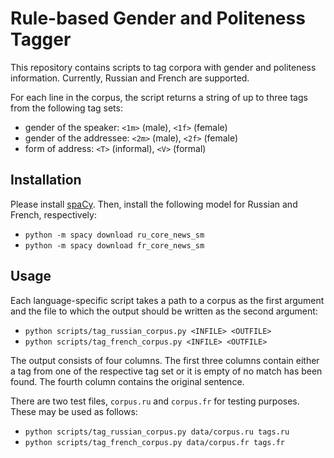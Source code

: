 # Rule-based Gender and Politeness Tagger

This repository contains scripts to tag corpora with
gender and politeness information. Currently, Russian
and French are supported.

For each line in the corpus, the script returns a string
of up to three tags from the following tag sets:
- gender of the speaker: `<1m>` (male), `<1f>` (female)
- gender of the addressee: `<2m>` (male), `<2f>` (female)
- form of address: `<T>` (informal), `<V>` (formal)

## Installation

Please install [spaCy](https://spacy.io/usage).
Then, install the following model for Russian and French,
respectively:

- `python -m spacy download ru_core_news_sm`
- `python -m spacy download fr_core_news_sm`

## Usage

Each language-specific script takes a path to a corpus
as the first argument and the file to which the output
should be written as the second argument:

- `python scripts/tag_russian_corpus.py <INFILE> <OUTFILE>`
- `python scripts/tag_french_corpus.py <INFILE> <OUTFILE>`

The output consists of four columns. The first three columns
contain either a tag from one of the respective tag set or it is
empty of no match has been found. The fourth column contains the
original sentence.

There are two test files, `corpus.ru` and `corpus.fr` for
testing purposes. These may be used as follows:

- `python scripts/tag_russian_corpus.py data/corpus.ru tags.ru`
- `python scripts/tag_french_corpus.py data/corpus.fr tags.fr`

